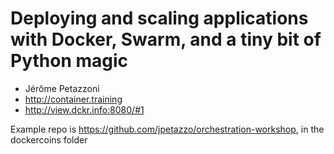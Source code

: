 Deploying and scaling applications with Docker, Swarm, and a tiny bit of Python magic
=====================================================================================

* Jérôme Petazzoni
* http://container.training
* http://view.dckr.info:8080/#1

Example repo is https://github.com/jpetazzo/orchestration-workshop, in the
dockercoins folder

